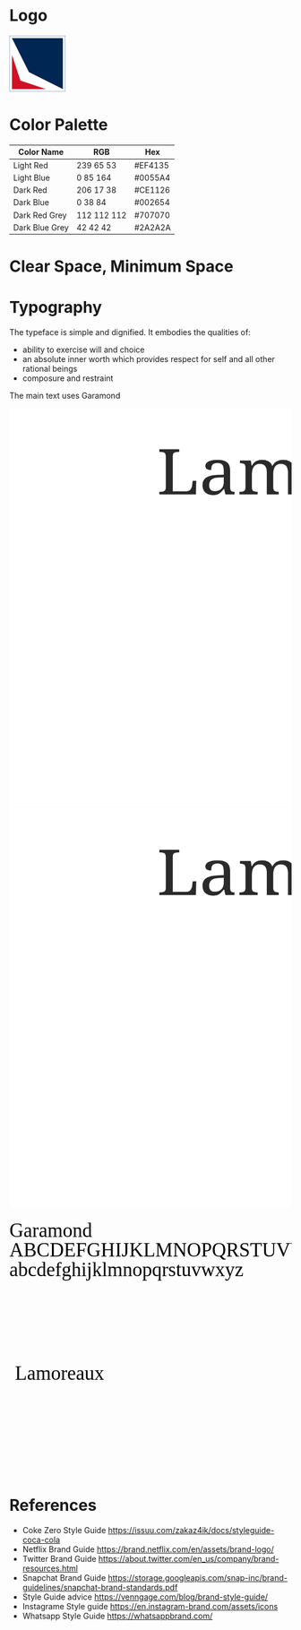 # Logo

![Image of Lamoreaux Logo](https://github.com/briglx/family-brand/blob/master/assets/LamoreauxLogo100x100.png)

# Color Palette


Color Name | RGB | Hex
-----------|-----|--------
 Light Red | 239 65 53 | #EF4135 
 Light Blue | 0 85 164 | #0055A4 
 Dark Red | 206 17 38 | #CE1126 
 Dark Blue | 0 38 84 |#002654
 Dark Red Grey | 112 112 112 |#707070
 Dark Blue Grey | 42 42 42 | #2A2A2A


# Clear Space, Minimum Space

# Typography

The typeface is simple and dignified. It embodies the qualities of:

- ability to exercise will and choice
- an absolute inner worth which provides respect for self and all other rational beings
- composure and restraint

The main text uses Garamond

![Lamoreaux Name](./assets/LamoreauxName.svg)
<img src="./assets/LamoreauxName.svg">

<svg xmlns="http://www.w3.org/2000/svg" width="600" height="300" version="1.1">
  <text x="0" y="0" style="font-style:normal;font-variant:normal;font-weight:normal;font-stretch:normal;font-size:35;font-family:Garamond;">
<tspan x="0" dy="1em">Garamond</tspan>
<tspan x="0" dy="1em">ABCDEFGHIJKLMNOPQRSTUVWXYZ</tspan>
<tspan x="0" dy="1em">abcdefghijklmnopqrstuvwxyz</tspan>
</text>
</svg>


<svg xmlns="http://www.w3.org/2000/svg" width="200" height="200" version="1.1">
  <text x="10" y="35" style="font-style:normal;font-variant:normal;font-weight:normal;font-stretch:normal;font-size:35;font-family:Garamond;">Lamoreaux</text>
</svg>




# References
- Coke Zero Style Guide https://issuu.com/zakaz4ik/docs/styleguide-coca-cola
- Netflix Brand Guide https://brand.netflix.com/en/assets/brand-logo/
- Twitter Brand Guide https://about.twitter.com/en_us/company/brand-resources.html
- Snapchat Brand Guide https://storage.googleapis.com/snap-inc/brand-guidelines/snapchat-brand-standards.pdf
- Style Guide advice https://venngage.com/blog/brand-style-guide/
- Instagrame Style guide https://en.instagram-brand.com/assets/icons
- Whatsapp Style Guide https://whatsappbrand.com/